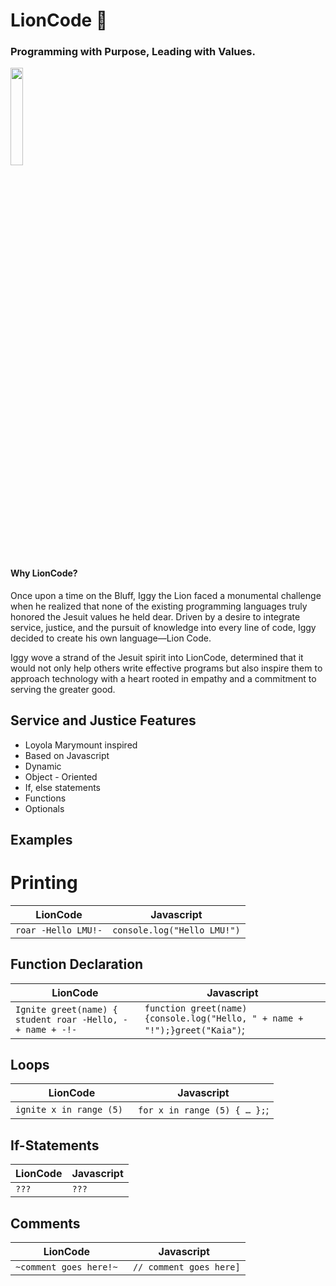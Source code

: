 # LionCode 🦁
### Programming with Purpose, Leading with Values.
<img src="https://github.com/user-attachments/assets/d1a15484-2627-474b-b59e-856d8b4c8594" width=20% height=20%>

#### Why LionCode?
Once upon a time on the Bluff, Iggy the Lion faced a monumental challenge when he realized that none of the existing programming languages truly honored the Jesuit values he held dear. Driven by a desire to integrate service, justice, and the pursuit of knowledge into every line of code, Iggy decided to create his own language—Lion Code. 

Iggy wove a strand of the Jesuit spirit into LionCode, determined that it would not only help others write effective programs but also inspire them to approach technology with a heart rooted in empathy and a commitment to serving the greater good.

## Service and Justice Features 
- Loyola Marymount inspired  
- Based on Javascript
- Dynamic
- Object - Oriented
- If, else statements
- Functions
- Optionals

## Examples

# Printing

| LionCode | Javascript |
| --- | --- |
| ``` roar -Hello LMU!- ``` | ```console.log("Hello LMU!")```|

## Function Declaration 

| LionCode | Javascript  |
| --- | --- |
| ```Ignite greet(name) { student roar -Hello, - + name + -!-```  |```function greet(name) {console.log("Hello, " + name + "!");}greet("Kaia")```;
## Loops 

| LionCode | Javascript |
| --- | --- |
| ```ignite x in range (5) ```  |```for x in range (5) { … };```;

## If-Statements 
| LionCode | Javascript |
| --- | --- |
| ``` ??? ``` | ```???```|


##  Comments 
| LionCode | Javascript |
| --- | --- |
| ``` ~comment goes here!~ ``` | ``` // comment goes here]```|




